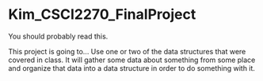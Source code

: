 # Kim_CSCI2270_FinalProject

You should probably read this.

This project is going to...
Use one or two of the data structures that were covered in class.
It will gather some data about something from some place and
organize that data into a data structure in order to do something
with it. 